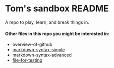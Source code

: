 # Tom's sandbox README
A repo to play, learn, and break things in.



#### Other files in this repo you might be interested in:

  * overview-of-github
  * [markdown-syntax-simple](markdown-syntax-simple.md)
  * markdown-syntax-advanced
  * [file-for-testing](file-for-testing.md) 

